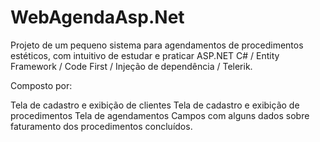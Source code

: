 # WebAgendaAsp.Net

Projeto de um pequeno sistema para agendamentos de procedimentos estéticos, com intuitivo de estudar e praticar 
ASP.NET C# / Entity Framework / Code First / Injeção de dependência / Telerik.

Composto por:

Tela de cadastro e exibição de clientes
Tela de cadastro e exibição de procedimentos
Tela de agendamentos
Campos com alguns dados sobre faturamento dos procedimentos concluídos.
